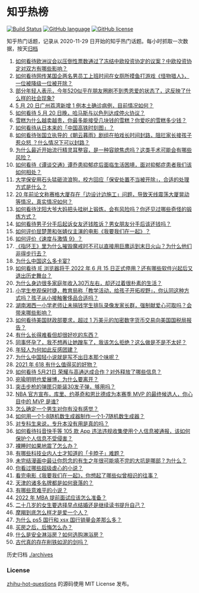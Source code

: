 # 知乎热榜
[![Build Status](https://github.com/ToWeLong/zhihu-hot-questions/workflows/CI/badge.svg)](https://github.com/ToWeLong/zhihu-hot-questions/actions)
[![GitHub language](https://img.shields.io/badge/language-golang-orange.svg)](https://golang.org/)
[![GitHub license](https://img.shields.io/github/license/ToWeLong/zhihu-hot-questions)](https://github.com/ToWeLong/zhihu-hot-questions/blob/main/LICENSE)

知乎热门话题，记录从 2020-11-29 日开始的知乎热门话题。每小时抓取一次数据，按天[归档](./archives)

<!-- BEGIN -->

1. [如何看待欧洲议会以压倒性票数通过了冻结中欧投资协定的议案？中欧投资协定对双方有哪些影响？](https://www.zhihu.com/question/460600369)
1. [如何看待网传某国企两名男员工上班时间在女厕所摸鱼打游戏《怪物猎人》，一位被降级一位被开除？](https://www.zhihu.com/question/460463560)
1. [部分年轻人表示，今年520似乎在朋友圈刷不到秀恩爱的状态了，这反映了什么样的社会现象?](https://www.zhihu.com/question/460423038)
1. [5 月 20 日广州荔湾新增 1 例本土确诊病例，目前情况如何？](https://www.zhihu.com/question/460600280)
1. [如何看待 5 月 20 日晚，哈马斯与以色列达成停火协议？](https://www.zhihu.com/question/460585854)
1. [雪糕为什么越卖越贵，你最多能接受几块钱的雪糕？你爱吃的雪糕多少钱？](https://www.zhihu.com/question/460502728)
1. [如何看待从日本来的「中国高铁时刻图」？](https://www.zhihu.com/question/460449331)
1. [如何看待张国立执导的《朝云暮雨》剧组在拍戏长时间封路，阻拦家长接孩子惹众怒 ？什么情况下可以封路？](https://www.zhihu.com/question/460494090)
1. [为什么最近开始流行精灵耳整容，是一种容貌焦虑吗？这类手术可能会有哪些风险？](https://www.zhihu.com/question/460614037)
1. [如何看待《谭谈交通》谭乔患抑郁症后面临生活困境，面对抑郁症患者我们该如何相处？](https://www.zhihu.com/question/460156746)
1. [大学保安用石头猛砸流浪狗，校方回应「保安处置不当被开除」，合适的处理方式是什么？](https://www.zhihu.com/question/460532916)
1. [20 年前论文称赛格大厦存在「边设计边施工」问题，导致天线震荡大厦晃动等情况，真实情况如何？](https://www.zhihu.com/question/460377984)
1. [如何看待沈阳大爷大妈把头挂树上锻炼，会有风险吗？你还见过哪些奇怪的锻炼方式？](https://www.zhihu.com/question/460587693)
1. [如何看待男子分手后起诉女友还钱胜诉？男女朋友分手后该还钱吗？](https://www.zhihu.com/question/460598798)
1. [如何评价屈楚萧和张婧仪主演的电影《我要我们在一起》？](https://www.zhihu.com/question/455753519)
1. [如何评价《速度与激情 9》？](https://www.zhihu.com/question/458656265)
1. [《指环王》里为什么摧毁魔戒时不可以直接用巨鹰运到末日火山？为什么他们非得步行去？](https://www.zhihu.com/question/55276529)
1. [为什么中国这么多卡宴?](https://www.zhihu.com/question/459509571)
1. [如何看待 IE 浏览器将于 2022 年 6 月 15 日正式停用？还有哪些软件兴起后又退出历史舞台？](https://www.zhihu.com/question/460502307)
1. [为什么身边很多家庭年收入30万左右，却还过着很朴素的生活？](https://www.zhihu.com/question/307170588)
1. [小学生参观保时捷，教育局称「教学活动，给孩子开拓视野」，你认同这种方式吗？孩子从小接触奢侈品合适吗？](https://www.zhihu.com/question/460469192)
1. [湖南湘西一小学老师让未捐钱学生排队录像发家长群，强制献爱心可取吗？会带来哪些影响？](https://www.zhihu.com/question/460499002)
1. [如何看待美国财政部要求，超过 1 万美元的加密数字货币交易向美国国税局报告？](https://www.zhihu.com/question/460565715)
1. [有什么长得难看但却很好吃的东西？](https://www.zhihu.com/question/37551688)
1. [同事怀孕了，我不想再让她蹭车了，我该怎么拒绝？这么做是不是不太好？](https://www.zhihu.com/question/423335938)
1. [年轻人为何如此反感团建？](https://www.zhihu.com/question/459343916)
1. [为什么中国轻小说就是写不出日本那个味呢？](https://www.zhihu.com/question/411059873)
1. [2021 年 618 有什么值得买的好物？](https://www.zhihu.com/question/396495999)
1. [如何看待 5月21日 荣耀与高通达成合作？对外释放了哪些信息？](https://www.zhihu.com/question/460652137)
1. [宛瑜明明也爱展博，为什么要离开？](https://www.zhihu.com/question/443423809)
1. [突击步枪的弹匣只能装30发子弹，够用吗？](https://www.zhihu.com/question/460089638)
1. [NBA 官方宣布，库里、约基奇和恩比德成为本赛季 MVP 的最终候选人，你心目中的 MVP 是谁?](https://www.zhihu.com/question/460607116)
1. [怎么确定一个男生对你有没有感觉？](https://www.zhihu.com/question/323966917)
1. [如何用一个1-8随机数生成器制作一个1-7随机数生成器？](https://www.zhihu.com/question/47038069)
1. [对专科生来说，专升本没有用是真的吗？](https://www.zhihu.com/question/456766596)
1. [如何看待抖音快手等 105 款 App 违法违规收集使用个人信息被通报，该如何保护个人信息不受侵害？](https://www.zhihu.com/question/460626918)
1. [裸睡时如果地震了怎么办？](https://www.zhihu.com/question/23204731)
1. [有哪些科技业内人士才知道的「卡脖子」难题？](https://www.zhihu.com/question/459892523)
1. [未完结漫画中最让你怨念的有生之年很可能填不完的大坑是哪部？为什么？](https://www.zhihu.com/question/38023403)
1. [你看过哪些超级虐心的小说？](https://www.zhihu.com/question/367888369)
1. [看完电影《我要我们在一起》，你想起了哪些似曾相识的往事？](https://www.zhihu.com/question/460495904)
1. [天津的诸多名牌都是如何衰落的？](https://www.zhihu.com/question/456959720)
1. [有哪些意难平的小说？](https://www.zhihu.com/question/444454638)
1. [2022 年 MBA 提前面试应该怎么准备？](https://www.zhihu.com/question/442816773)
1. [二十几岁的女生要选择早点结婚还是继续读书提升自己？](https://www.zhihu.com/question/456472592)
1. [摩羯到底怎么样才是爱一个人？](https://www.zhihu.com/question/426282750)
1. [为什么 ps5 国行和 xsx 国行销量会差那么多？](https://www.zhihu.com/question/460312449)
1. [买房之后，后悔怎么办？](https://www.zhihu.com/question/40239317)
1. [什么是安全淋浴房？如何选购淋浴房？](https://www.zhihu.com/question/33569945)
1. [古代真的存在削铁如泥的剑吗？](https://www.zhihu.com/question/458810287)

<!-- END -->

历史归档 [./archives](./archives)


### License
[zhihu-hot-questions](https://github.com/towelong/zhihu-hot-questions) 的源码使用 MIT License 发布。